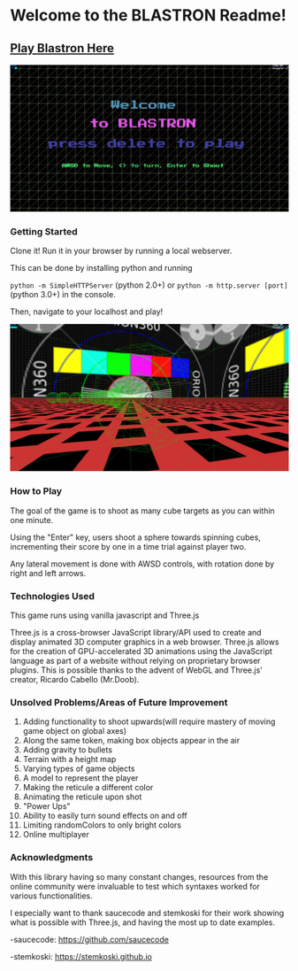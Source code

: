 # Welcome to the BLASTRON Readme!
## [Play Blastron Here](https://natesena.github.io/threejsgame/)	

![Blastron Welcome](./img/ReadMeIMG/Blastron_Welcome.jpg)

### Getting Started

Clone it! Run it in your browser by running a local webserver.

This can be done by installing python and running

`python -m SimpleHTTPServer` (python 2.0+) or `python -m http.server [port]` (python 3.0+) in the console.

Then, navigate to your localhost and play!

![Blastron Gameplay](./img/ReadMeIMG/Blastron_Gameplay.jpg)

### How to Play

The goal of the game is to shoot as many cube targets as you can within one minute.

Using the "Enter" key, users shoot a sphere  towards spinning cubes, incrementing their score by one in a time trial against player two.

Any lateral movement  is done with AWSD controls, with rotation done by right and left arrows.

### Technologies Used

This game runs using vanilla javascript and Three.js

Three.js is a cross-browser JavaScript library/API used to create and display animated 3D computer graphics in a web browser. Three.js allows for the creation of GPU-accelerated 3D animations using the JavaScript language as part of a website without relying on proprietary browser plugins. This is possible thanks to the advent of WebGL and Three.js' creator, Ricardo Cabello (Mr.Doob).


### Unsolved Problems/Areas of Future Improvement

1. Adding functionality to shoot upwards(will require mastery of moving game object on global axes)
2. Along the same token, making box objects appear in the air
3. Adding gravity to bullets
4. Terrain with a height map
5. Varying types of game objects
6. A model to represent the player
7. Making the reticule a different color
8. Animating the reticule upon shot
9. "Power Ups"
10. Ability to easily turn sound effects on and off
11. Limiting randomColors to only bright colors
12. Online multiplayer

### Acknowledgments
With this library having so many constant changes, resources from the online community were invaluable to test which syntaxes worked for various functionalities.

I especially want to thank saucecode and stemkoski for their work showing what is possible with Three.js, and having the most up to date examples.

-saucecode: https://github.com/saucecode

-stemkoski: https://stemkoski.github.io





